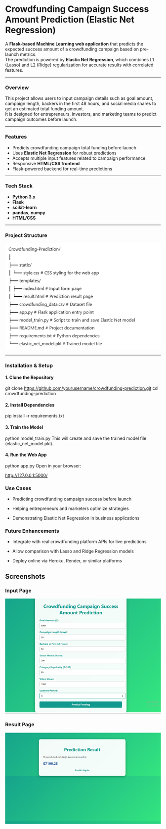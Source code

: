 
# Crowdfunding Campaign Success Amount Prediction (Elastic Net Regression)

A **Flask-based Machine Learning web application** that predicts the expected success amount of a crowdfunding campaign based on pre-launch metrics.  
The prediction is powered by **Elastic Net Regression**, which combines L1 (Lasso) and L2 (Ridge) regularization for accurate results with correlated features.

---

### Overview
This project allows users to input campaign details such as goal amount, campaign length, backers in the first 48 hours, and social media shares to get an estimated total funding amount.  
It is designed for entrepreneurs, investors, and marketing teams to predict campaign outcomes before launch.

---

### Features
- Predicts crowdfunding campaign total funding before launch  
- Uses **Elastic Net Regression** for robust predictions  
- Accepts multiple input features related to campaign performance  
- Responsive **HTML/CSS frontend**  
- Flask-powered backend for real-time predictions  

---

### Tech Stack
- **Python 3.x**  
- **Flask**  
- **scikit-learn**  
- **pandas**, **numpy**  
- **HTML/CSS**  

---

### Project Structure

![structure](image.png)


---

### Installation & Setup

#### 1. Clone the Repository

git clone https://github.com/yourusername/crowdfunding-prediction.git
cd crowdfunding-prediction

#### 2. Install Dependencies

pip install -r requirements.txt

#### 3. Train the Model

python model_train.py
This will create and save the trained model file (elastic_net_model.pkl).

#### 4. Run the Web App

python app.py
Open in your browser:

http://127.0.0.1:5000/

### Use Cases

- Predicting crowdfunding campaign success before launch

- Helping entrepreneurs and marketers optimize strategies

- Demonstrating Elastic Net Regression in business applications

### Future Enhancements

- Integrate with real crowdfunding platform APIs for live predictions

- Allow comparison with Lasso and Ridge Regression models

- Deploy online via Heroku, Render, or similar platforms


## Screenshots

### Input Page

![input](input.png)

### Result Page

![result](result.png)

